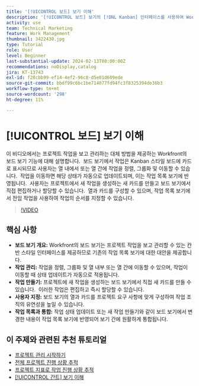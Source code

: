 ```yaml
---
title: '[!UICONTROL 보드] 보기 이해'
description: '[!UICONTROL 보드] 보기의 [!DNL Kanban] 인터페이스를 사용하여 Workfront에서 작업 관리를 간소화하여 작업 정렬, 만들기, 사용자 지정 및 효율적인 프로젝트 구성을 위한 작업 목록 보기와 매끄러운 통합을 제공합니다.'
activity: use
team: Technical Marketing
feature: Work Management
thumbnail: 3422430.jpg
type: Tutorial
role: User
level: Beginner
last-substantial-update: 2024-02-13T00:00:00Z
recommendations: noDisplay,catalog
jira: KT-13743
exl-id: f28cbb99-ef14-4ef2-96c8-d5e01d609ede
source-git-commit: bbdf99c6bc1be714077fd94fc3f8325394de36b3
workflow-type: tm+mt
source-wordcount: '298'
ht-degree: 11%

---
```


# [!UICONTROL 보드] 보기 이해

이 비디오에서는 프로젝트 작업을 보고 관리하는 대체 방법을 제공하는 Workfront의 보드 보기 기능에 대해 설명합니다. &#x200B; 보드 보기에서 작업은 Kanban 스타일 보드에 카드로 표시되므로 사용자는 열 내에서 또는 열 간에 작업을 정렬, 그룹화 및 이동할 수 있습니다. &#x200B; 작업을 이동하면 해당 상태가 자동으로 업데이트되며, 이는 작업 목록 보기에 반영됩니다. &#x200B; 사용자는 프로젝트에서 새 작업을 생성하는 새 카드를 만들고 보드 보기에서 직접 편집하거나 할당할 수 있습니다. &#x200B; 열과 카드를 구성할 수 있으며, 작업 목록 보기에서 전임 작업을 사용하여 작업의 순서를 지정할 수 있습니다.

>[!VIDEO](https://video.tv.adobe.com/v/3423281/?quality=12&learn=on&enablevpops=1&captions=kor)

## 핵심 사항

* **보드 보기 개요:** Workfront의 보드 보기는 프로젝트 작업을 보고 관리할 수 있는 칸반 스타일 인터페이스를 제공하므로 기존의 작업 목록 보기에 대한 대안을 제공합니다. &#x200B;
* **작업 관리:** 작업을 정렬, 그룹화 및 열 내부 또는 열 간에 이동할 수 있으며, 작업이 이동할 때 상태 업데이트가 자동으로 적용됩니다. &#x200B;
* **작업 만들기:** 프로젝트에 새 작업을 생성하는 보드 보기에서 직접 새 카드를 만들 수 있습니다. &#x200B; 이러한 작업은 편집하고 즉시 할당할 수 있습니다. &#x200B;
* **사용자 지정:** 보드 보기의 열과 카드를 프로젝트 요구 사항에 맞게 구성하여 작업 조직의 유연성을 높일 수 있습니다. &#x200B;
* **작업 목록과 통합:** 작업 상태 업데이트 또는 새 작업 만들기와 같이 보드 보기에서 변경한 내용이 작업 목록 보기에 반영되어 보기 간에 원활하게 통합됩니다. &#x200B;


## 이 주제와 관련된 추천 튜토리얼

* [프로젝트 관리 시작하기](/help/manage-work/projects/getting-started-manage-a-project.md)
* [전체 프로젝트 진행 상황 추적](/help/manage-work/projects/track-overall-project-progress.md)
* [프로젝트 지표로 작업 진행 상황 추적](/help/manage-work/projects/track-work-progress-with-project-metrics.md)
* [[!UICONTROL 간트] 보기 이해](/help/manage-work/projects/understand-the-gantt-view.md)
